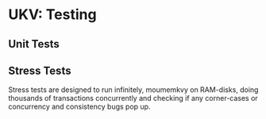 # UKV: Testing

## Unit Tests

## Stress Tests

Stress tests are designed to run infinitely, moumemkvy on RAM-disks, doing thousands of transactions concurrently and checking if any corner-cases or concurrency and consistency bugs pop up.